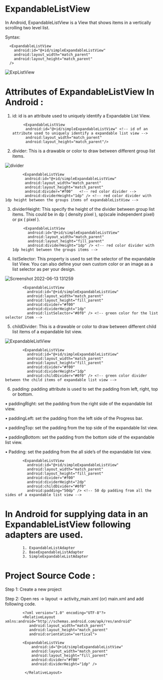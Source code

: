 # ExpandableListView
In Android, ExpandableListView is a View that shows items in a vertically scrolling two level list.

Syntax:

      <ExpandableListView      
        android:id="@+id/simpleExpandableListView"
        android:layout_width="match_parent"
        android:layout_height="match_parent" 
      />


![ExpListView](https://user-images.githubusercontent.com/101108540/173298249-622a9c4b-5702-43b7-86dc-b2a33ab8f9a0.jpg)


# Attributes of ExpandableListView In Android :

1. id: id is an attribute used to uniquely identify a Expandable List View.




            <ExpandableListView  
             android:id="@+id/simpleExpandableListView" <!-- id of an attribute used to uniquely identify a expandable list view -->
             android:layout_width="match_parent"
             android:layout_height="match_parent"/> 



2. divider: This is a drawable or color to draw between different group list items.


![divider](https://user-images.githubusercontent.com/101108540/173300280-f7c85410-252e-4b55-871b-054622b7fa02.jpg)


            <ExpandableListView
             android:id="@+id/simpleExpandableListView"
             android:layout_width="match_parent"
             android:layout_height="match_parent"
             android:divider="#f00"   <!-- red color divider -->
             android:dividerHeight="1dp" /> <!-- red color divider with 1dp height between the groups items of expandableListView -->
        


3. dividerHeight: This specify the height of the divider between group list items. This could be in dp ( density pixel ), sp(scale independent pixel) or px ( pixel ).
      
      
      
            <ExpandableListView
              android:id="@+id/simpleExpandableListView"
              android:layout_width="match_parent"
              android:layout_height="fill_parent"
              android:dividerHeight="1dp" /> <!-- red color divider with 1dp height between the groups items -->





4. listSelector: This property is used to set the selector of the expandable list View.
   You can also define your own custom color or an image as a list selector as per your design.
   
   
   
  ![Screenshot 2022-06-13 131259](https://user-images.githubusercontent.com/101108540/173304368-a99e993e-d36f-43a0-9b23-49cc576514f3.jpg)
 
   
   

            <ExpandableListView
              android:id="@+id/simpleExpandableListView"
              android:layout_width="match_parent"
              android:layout_height="fill_parent"
              android:divider="#f00"
              android:dividerHeight="1dp"
              android:listSelector="#0f0" /> <!-- green color for the list selector item -->
        
        
        
        
        
5. childDivider: This is a drawable or color to draw between different child list items of a expandable list view.


![ExpandableListView](https://user-images.githubusercontent.com/101108540/173306114-900e27e8-539f-4035-ba6f-46d2210c6f89.jpg)





            <ExpandableListView
              android:id="@+id/simpleExpandableListView"
              android:layout_width="match_parent"
              android:layout_height="fill_parent"
              android:divider="#f00"
              android:dividerHeight="1dp"
              android:childDivider="#0f0" /> <!-- green color divider between the child items of expandable list view -->
        
        
        
        

6. padding: padding attribute is used to set the padding from left, right, top or bottom.



  • paddingRight: set the padding from the right side of the expandable list view.

  • paddingLeft: set the padding from the left side of the Progress bar.
 
  • paddingTop: set the padding from the top side of the expandable list view.

  • paddingBottom: set the padding from the bottom side of the expandable list view.

  • Padding: set the padding from the all side’s of the expandable list view.




            <ExpandableListView
              android:id="@+id/simpleExpandableListView"
              android:layout_width="match_parent"
              android:layout_height="fill_parent"
              android:divider="#f00"
              android:dividerHeight="2dp"
              android:childDivider="#0f0"
              android:padding="50dp" /> <!-- 50 dp padding from all the sides of a expandable list view -->
              
              
# In Android for supplying data in an ExpandableListView following adapters are used.

            1. ExpandableListAdapter
            2. BaseExpandableListAdapter
            3. SimpleExpandableListAdapter
 


# Project Source Code :

Step 1: Create a new project

Step 2: Open res -> layout -> activity_main.xml (or) main.xml and add following code.


            <?xml version="1.0" encoding="UTF-8"?>
            <RelativeLayout xmlns:android="http://schemas.android.com/apk/res/android"
               android:layout_width="match_parent"
               android:layout_height="match_parent"
               android:orientation="vertical">

            <ExpandableListView
                android:id="@+id/simpleExpandableListView"
                android:layout_width="match_parent"
                android:layout_height="fill_parent"
                android:divider="#f00"
                android:dividerHeight="1dp" />

             </RelativeLayout>
